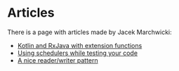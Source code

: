 # Articles

There is a page with articles made by Jacek Marchwicki:

* [Kotlin and RxJava with extension functions](articles/kotlin-and-rxjava-with-extensions-functions.md)
* [Using schedulers while testing your code](articles/using-schedulers-while-testing-your-code.md)
* [A nice reader/writer pattern](articles/nice-reader-writer-pattern.md)